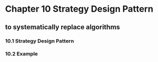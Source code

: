 # Chapter 10 Strategy Design Pattern

## to systematically replace algorithms

### 10.1 Strategy Design Pattern

### 10.2 Example

